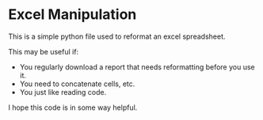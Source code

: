 # Excel Manipulation
This is a simple python file used to reformat an excel spreadsheet.

This may be useful if:
- You regularly download a report that needs reformatting before you use it.
- You need to concatenate cells, etc.
- You just like reading code.

I hope this code is in some way helpful.
